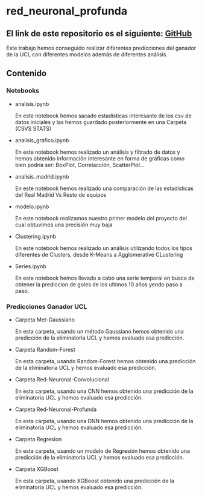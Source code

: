 # red_neuronal_profunda

El link de este repositorio es el siguiente: [GitHub](https://github.com/joseluis031/red_neuronal_profunda.git)
---------------------------------------
Este trabajo hemos conseguido realizar diferentes predicciones del ganador de la UCL con diferentes modelos además de diferentes análisis.

## Contenido

### Notebooks
- analisis.ipynb
  
  En este notebook hemos sacado estadísticas interesante de los csv de datos iniciales y las hemos guardado posteriormente en una Carpeta (CSVS STATS)
  
- analisis_grafico.ipynb
  
  En este notebook hemos realizado un análisis y filtrado de datos y hemos obtenido información interesante en forma de gráficas como bien podría ser: BoxPlot, Correlacción, ScatterPlot...
  
- analisis_madrid.ipynb

  En este notebook hemos realizado una comparación de las estadísticas del Real Madrid Vs Resto de equipos

- modelo.ipynb

  En este notebook realizamos nuestro primer modelo del proyecto del cual obtuvimos una precisión muy baja

- Clustering.ipynb

  En este notebook hemos realizado un análisis utilizando todos los tipos diferentes de Clusters, desde K-Means a Agglomerative CLustering

- Series.ipynb

  En este notebook hemos llevado a cabo una serie temporal en busca de obtener la prediccion de goles de los ultimos 10 años yendo paso a paso.

### Predicciones Ganador UCL
- Carpeta Met-Gaussiano

  En esta carpeta, usando un método Gaussiano hemos obtenido una predicción de la eliminatoria UCL y hemos evaluado esa predicción.

- Carpeta Random-Forest

  En esta carpeta, usando Random-Forest hemos obtenido una predicción de la eliminatoria UCL y hemos evaluado esa predicción.

- Carpeta Red-Neuronal-Convolucional

  En esta carpeta, usando una CNN hemos obtenido una predicción de la eliminatoria UCL y hemos evaluado esa predicción.

- Carpeta Red-Neuronal-Profunda

  En esta carpeta, usando una DNN hemos obtenido una predicción de la eliminatoria UCL y hemos evaluado esa predicción.

- Carpeta Regresion

  En esta carpeta, usando un modelo de Regresión hemos obtenido una predicción de la eliminatoria UCL y hemos evaluado esa predicción.

- Carpeta XGBoost

  En esta carpeta, usando XGBoost obtenido una predicción de la eliminatoria UCL y hemos evaluado esa predicción.



